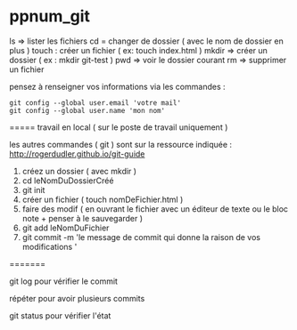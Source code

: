 # ppnum_git

 
ls => lister les fichiers 
cd = changer de dossier ( avec le nom de dossier en plus ) 
touch : créer un fichier  ( ex: touch index.html ) 
mkdir => créer un dossier ( ex : mkdir git-test )
pwd => voir le dossier courant
rm => supprimer un fichier 


pensez à renseigner vos informations via les commandes :
    
    git config --global user.email 'votre mail'
    git config --global user.name 'mon nom'
    
 =====  travail en local ( sur le poste de travail uniquement )

les autres commandes ( git ) sont sur la ressource indiquée : http://rogerdudler.github.io/git-guide

1) créez un dossier ( avec mkdir )
2) cd leNomDuDossierCréé
3) git init
4) créer un fichier ( touch nomDeFichier.html )
5) faire des modif ( en ouvrant le fichier avec un éditeur de texte ou le bloc note + penser à le sauvegarder )
6) git add leNomDuFichier 
7) git commit -m  'le message de commit qui donne la raison de vos modifications '

=======

git log pour vérifier le commit

répéter pour avoir plusieurs commits 

git status pour vérifier l'état
